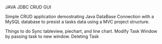 JAVA JDBC CRUD GUI

Simple CRUD application demostrating Java DataBase Connection with a MySQL database to presist a tasks data using a MVC project structure. 

  Things to do 
    Sync tableview, piechart, and line chart.
    Modify Task Window by passing task to new window. 
    Deleting Task
  
